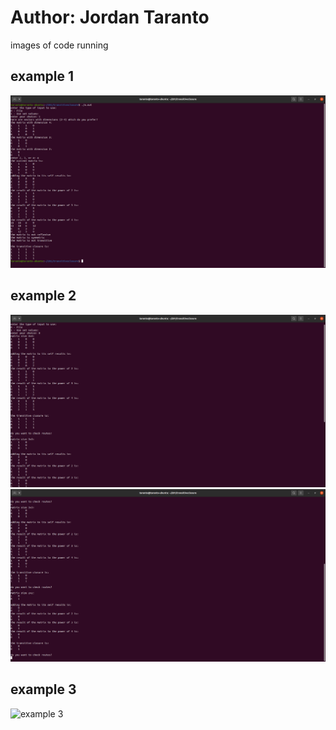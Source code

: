 # Author: Jordan Taranto

images of code running 
## example 1
![example 1](src/example1.png)
## example 2
![example 2](src/example2-1.png)
![example 2](src/example2-2.png)
## example 3
![example 3](src/example2.png)
